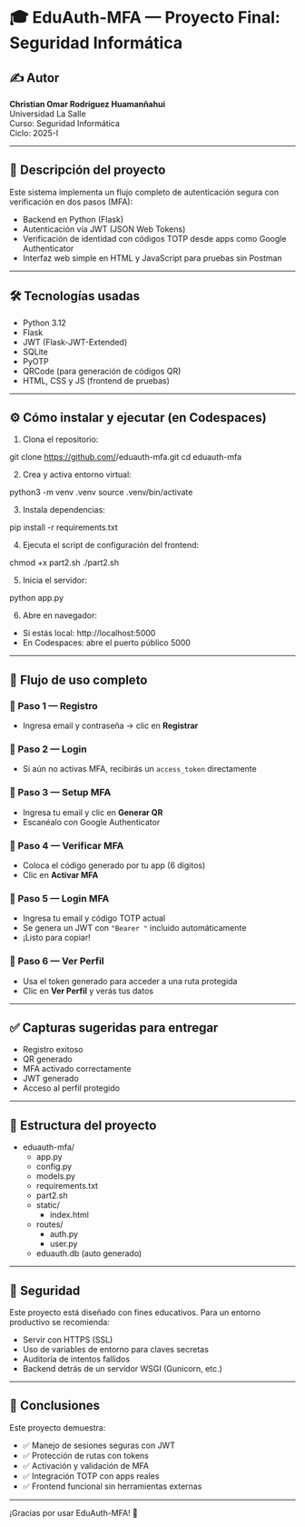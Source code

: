 # 🎓 EduAuth-MFA — Proyecto Final: Seguridad Informática

## ✍️ Autor
**Christian Omar Rodríguez Huamanñahui**  
Universidad La Salle  
Curso: Seguridad Informática  
Ciclo: 2025-I

---

## 📌 Descripción del proyecto
Este sistema implementa un flujo completo de autenticación segura con verificación en dos pasos (MFA):

- Backend en Python (Flask)
- Autenticación vía JWT (JSON Web Tokens)
- Verificación de identidad con códigos TOTP desde apps como Google Authenticator
- Interfaz web simple en HTML y JavaScript para pruebas sin Postman

---

## 🛠️ Tecnologías usadas
- Python 3.12
- Flask
- JWT (Flask-JWT-Extended)
- SQLite
- PyOTP
- QRCode (para generación de códigos QR)
- HTML, CSS y JS (frontend de pruebas)

---

## ⚙️ Cómo instalar y ejecutar (en Codespaces)

1. Clona el repositorio:

git clone https://github.com/<TU-USUARIO>/eduauth-mfa.git
cd eduauth-mfa



2. Crea y activa entorno virtual:

python3 -m venv .venv
source .venv/bin/activate



3. Instala dependencias:

pip install -r requirements.txt



4. Ejecuta el script de configuración del frontend:

chmod +x part2.sh
./part2.sh



5. Inicia el servidor:

python app.py


6. Abre en navegador:

- Si estás local: http://localhost:5000
- En Codespaces: abre el puerto público 5000

---

## 🧪 Flujo de uso completo

### 🔹 Paso 1 — Registro
- Ingresa email y contraseña → clic en **Registrar**

### 🔹 Paso 2 — Login
- Si aún no activas MFA, recibirás un `access_token` directamente

### 🔹 Paso 3 — Setup MFA
- Ingresa tu email y clic en **Generar QR**
- Escanéalo con Google Authenticator

### 🔹 Paso 4 — Verificar MFA
- Coloca el código generado por tu app (6 dígitos)
- Clic en **Activar MFA**

### 🔹 Paso 5 — Login MFA
- Ingresa tu email y código TOTP actual
- Se genera un JWT con `"Bearer "` incluido automáticamente
- ¡Listo para copiar!

### 🔹 Paso 6 — Ver Perfil
- Usa el token generado para acceder a una ruta protegida
- Clic en **Ver Perfil** y verás tus datos

---

## ✅ Capturas sugeridas para entregar
- Registro exitoso
- QR generado
- MFA activado correctamente
- JWT generado
- Acceso al perfil protegido

---

## 📁 Estructura del proyecto

- eduauth-mfa/
  - app.py
  - config.py
  - models.py
  - requirements.txt
  - part2.sh
  - static/
    - index.html
  - routes/
    - auth.py
    - user.py
  - eduauth.db (auto generado)


---

## 🔐 Seguridad
Este proyecto está diseñado con fines educativos. Para un entorno productivo se recomienda:

- Servir con HTTPS (SSL)
- Uso de variables de entorno para claves secretas
- Auditoría de intentos fallidos
- Backend detrás de un servidor WSGI (Gunicorn, etc.)

---

## 📌 Conclusiones
Este proyecto demuestra:

- ✅ Manejo de sesiones seguras con JWT
- ✅ Protección de rutas con tokens
- ✅ Activación y validación de MFA
- ✅ Integración TOTP con apps reales
- ✅ Frontend funcional sin herramientas externas

---

¡Gracias por usar EduAuth-MFA! 🚀